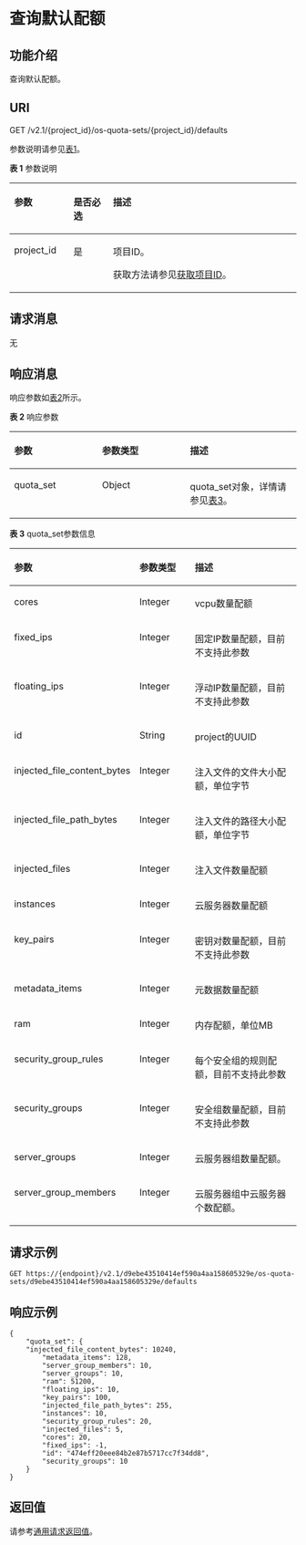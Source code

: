 # 查询默认配额<a name="ZH-CN_TOPIC_0065817716"></a>

## 功能介绍<a name="zh-cn_topic_0057973201_section4302370"></a>

查询默认配额。

## URI<a name="zh-cn_topic_0057973201_section38721337"></a>

GET /v2.1/\{project\_id\}/os-quota-sets/\{project\_id\}/defaults

参数说明请参见[表1](#zh-cn_topic_0057973201_table258804192629)。

**表 1**  参数说明

<a name="zh-cn_topic_0057973201_table258804192629"></a>
<table><thead align="left"><tr id="zh-cn_topic_0057973201_row33277594192629"><th class="cellrowborder" valign="top" width="20.69%" id="mcps1.2.4.1.1"><p id="p5187119"><a name="p5187119"></a><a name="p5187119"></a>参数</p>
</th>
<th class="cellrowborder" valign="top" width="13.79%" id="mcps1.2.4.1.2"><p id="p17503500"><a name="p17503500"></a><a name="p17503500"></a>是否必选</p>
</th>
<th class="cellrowborder" valign="top" width="65.52%" id="mcps1.2.4.1.3"><p id="p8497414"><a name="p8497414"></a><a name="p8497414"></a>描述</p>
</th>
</tr>
</thead>
<tbody><tr id="zh-cn_topic_0057973201_row56232837192629"><td class="cellrowborder" valign="top" width="20.69%" headers="mcps1.2.4.1.1 "><p id="zh-cn_topic_0057973201_p58565959192629"><a name="zh-cn_topic_0057973201_p58565959192629"></a><a name="zh-cn_topic_0057973201_p58565959192629"></a>project_id</p>
</td>
<td class="cellrowborder" valign="top" width="13.79%" headers="mcps1.2.4.1.2 "><p id="zh-cn_topic_0057973201_p46222262192629"><a name="zh-cn_topic_0057973201_p46222262192629"></a><a name="zh-cn_topic_0057973201_p46222262192629"></a>是</p>
</td>
<td class="cellrowborder" valign="top" width="65.52%" headers="mcps1.2.4.1.3 "><p id="p37593705"><a name="p37593705"></a><a name="p37593705"></a>项目ID。</p>
<p id="p1180512217438"><a name="p1180512217438"></a><a name="p1180512217438"></a>获取方法请参见<a href="获取项目ID.md">获取项目ID</a>。</p>
</td>
</tr>
</tbody>
</table>

## 请求消息<a name="zh-cn_topic_0057973201_section42132238"></a>

无

## 响应消息<a name="zh-cn_topic_0057973201_section43645827"></a>

响应参数如[表2](#zh-cn_topic_0057973201_zh-cn_topic_0057973197_table62068690)所示。

**表 2**  响应参数

<a name="zh-cn_topic_0057973201_zh-cn_topic_0057973197_table62068690"></a>
<table><thead align="left"><tr id="zh-cn_topic_0057973201_zh-cn_topic_0057973197_row56098908"><th class="cellrowborder" valign="top" width="30.643064306430645%" id="mcps1.2.4.1.1"><p id="zh-cn_topic_0057973197_p47717737"><a name="zh-cn_topic_0057973197_p47717737"></a><a name="zh-cn_topic_0057973197_p47717737"></a>参数</p>
</th>
<th class="cellrowborder" valign="top" width="30.643064306430645%" id="mcps1.2.4.1.2"><p id="zh-cn_topic_0057973197_p39931478"><a name="zh-cn_topic_0057973197_p39931478"></a><a name="zh-cn_topic_0057973197_p39931478"></a>参数类型</p>
</th>
<th class="cellrowborder" valign="top" width="38.71387138713872%" id="mcps1.2.4.1.3"><p id="zh-cn_topic_0057973197_p64532721"><a name="zh-cn_topic_0057973197_p64532721"></a><a name="zh-cn_topic_0057973197_p64532721"></a>描述</p>
</th>
</tr>
</thead>
<tbody><tr id="zh-cn_topic_0057973201_zh-cn_topic_0057973197_row59767919"><td class="cellrowborder" valign="top" width="30.643064306430645%" headers="mcps1.2.4.1.1 "><p id="zh-cn_topic_0057973201_zh-cn_topic_0057973197_p9363310"><a name="zh-cn_topic_0057973201_zh-cn_topic_0057973197_p9363310"></a><a name="zh-cn_topic_0057973201_zh-cn_topic_0057973197_p9363310"></a>quota_set</p>
</td>
<td class="cellrowborder" valign="top" width="30.643064306430645%" headers="mcps1.2.4.1.2 "><p id="zh-cn_topic_0057973201_zh-cn_topic_0057973197_p20230678"><a name="zh-cn_topic_0057973201_zh-cn_topic_0057973197_p20230678"></a><a name="zh-cn_topic_0057973201_zh-cn_topic_0057973197_p20230678"></a>Object</p>
</td>
<td class="cellrowborder" valign="top" width="38.71387138713872%" headers="mcps1.2.4.1.3 "><p id="zh-cn_topic_0057973201_zh-cn_topic_0057973197_p59256190"><a name="zh-cn_topic_0057973201_zh-cn_topic_0057973197_p59256190"></a><a name="zh-cn_topic_0057973201_zh-cn_topic_0057973197_p59256190"></a>quota_set对象，详情请参见<a href="#zh-cn_topic_0057973201_table29589013">表3</a>。</p>
</td>
</tr>
</tbody>
</table>

**表 3**  quota\_set参数信息

<a name="zh-cn_topic_0057973201_table29589013"></a>
<table><thead align="left"><tr id="zh-cn_topic_0057973201_row16562342"><th class="cellrowborder" valign="top" width="34.44344434443444%" id="mcps1.2.4.1.1"><p id="p6588045163210"><a name="p6588045163210"></a><a name="p6588045163210"></a>参数</p>
</th>
<th class="cellrowborder" valign="top" width="21.112111211121114%" id="mcps1.2.4.1.2"><p id="p15588245163210"><a name="p15588245163210"></a><a name="p15588245163210"></a>参数类型</p>
</th>
<th class="cellrowborder" valign="top" width="44.44444444444445%" id="mcps1.2.4.1.3"><p id="p5588145183211"><a name="p5588145183211"></a><a name="p5588145183211"></a>描述</p>
</th>
</tr>
</thead>
<tbody><tr id="zh-cn_topic_0057973201_row28465510"><td class="cellrowborder" valign="top" width="34.44344434443444%" headers="mcps1.2.4.1.1 "><p id="zh-cn_topic_0057973201_p24004958"><a name="zh-cn_topic_0057973201_p24004958"></a><a name="zh-cn_topic_0057973201_p24004958"></a>cores</p>
</td>
<td class="cellrowborder" valign="top" width="21.112111211121114%" headers="mcps1.2.4.1.2 "><p id="zh-cn_topic_0057973201_p72501227151510"><a name="zh-cn_topic_0057973201_p72501227151510"></a><a name="zh-cn_topic_0057973201_p72501227151510"></a>Integer</p>
</td>
<td class="cellrowborder" valign="top" width="44.44444444444445%" headers="mcps1.2.4.1.3 "><p id="zh-cn_topic_0057973199_p47666411392"><a name="zh-cn_topic_0057973199_p47666411392"></a><a name="zh-cn_topic_0057973199_p47666411392"></a>vcpu数量配额</p>
</td>
</tr>
<tr id="zh-cn_topic_0057973201_row26136320"><td class="cellrowborder" valign="top" width="34.44344434443444%" headers="mcps1.2.4.1.1 "><p id="zh-cn_topic_0057973201_p36667161"><a name="zh-cn_topic_0057973201_p36667161"></a><a name="zh-cn_topic_0057973201_p36667161"></a>fixed_ips</p>
</td>
<td class="cellrowborder" valign="top" width="21.112111211121114%" headers="mcps1.2.4.1.2 "><p id="zh-cn_topic_0057973201_p186841317111619"><a name="zh-cn_topic_0057973201_p186841317111619"></a><a name="zh-cn_topic_0057973201_p186841317111619"></a>Integer</p>
</td>
<td class="cellrowborder" valign="top" width="44.44444444444445%" headers="mcps1.2.4.1.3 "><p id="zh-cn_topic_0057973199_p7766144103912"><a name="zh-cn_topic_0057973199_p7766144103912"></a><a name="zh-cn_topic_0057973199_p7766144103912"></a>固定IP数量配额，目前不支持此参数</p>
</td>
</tr>
<tr id="zh-cn_topic_0057973201_row20639791"><td class="cellrowborder" valign="top" width="34.44344434443444%" headers="mcps1.2.4.1.1 "><p id="zh-cn_topic_0057973201_p61210371"><a name="zh-cn_topic_0057973201_p61210371"></a><a name="zh-cn_topic_0057973201_p61210371"></a>floating_ips</p>
</td>
<td class="cellrowborder" valign="top" width="21.112111211121114%" headers="mcps1.2.4.1.2 "><p id="zh-cn_topic_0057973201_p3913118111613"><a name="zh-cn_topic_0057973201_p3913118111613"></a><a name="zh-cn_topic_0057973201_p3913118111613"></a>Integer</p>
</td>
<td class="cellrowborder" valign="top" width="44.44444444444445%" headers="mcps1.2.4.1.3 "><p id="zh-cn_topic_0057973199_p16766740399"><a name="zh-cn_topic_0057973199_p16766740399"></a><a name="zh-cn_topic_0057973199_p16766740399"></a>浮动IP数量配额，目前不支持此参数</p>
</td>
</tr>
<tr id="zh-cn_topic_0057973201_row60052996"><td class="cellrowborder" valign="top" width="34.44344434443444%" headers="mcps1.2.4.1.1 "><p id="zh-cn_topic_0057973201_p32454526"><a name="zh-cn_topic_0057973201_p32454526"></a><a name="zh-cn_topic_0057973201_p32454526"></a>id</p>
</td>
<td class="cellrowborder" valign="top" width="21.112111211121114%" headers="mcps1.2.4.1.2 "><p id="zh-cn_topic_0057973201_p11570940"><a name="zh-cn_topic_0057973201_p11570940"></a><a name="zh-cn_topic_0057973201_p11570940"></a>String</p>
</td>
<td class="cellrowborder" valign="top" width="44.44444444444445%" headers="mcps1.2.4.1.3 "><p id="zh-cn_topic_0057973199_p107671041392"><a name="zh-cn_topic_0057973199_p107671041392"></a><a name="zh-cn_topic_0057973199_p107671041392"></a>project的UUID</p>
</td>
</tr>
<tr id="zh-cn_topic_0057973201_row17123161"><td class="cellrowborder" valign="top" width="34.44344434443444%" headers="mcps1.2.4.1.1 "><p id="zh-cn_topic_0057973201_p44798770"><a name="zh-cn_topic_0057973201_p44798770"></a><a name="zh-cn_topic_0057973201_p44798770"></a>injected_file_content_bytes</p>
</td>
<td class="cellrowborder" valign="top" width="21.112111211121114%" headers="mcps1.2.4.1.2 "><p id="zh-cn_topic_0057973201_p158711821181614"><a name="zh-cn_topic_0057973201_p158711821181614"></a><a name="zh-cn_topic_0057973201_p158711821181614"></a>Integer</p>
</td>
<td class="cellrowborder" valign="top" width="44.44444444444445%" headers="mcps1.2.4.1.3 "><p id="zh-cn_topic_0057973199_p19767154163911"><a name="zh-cn_topic_0057973199_p19767154163911"></a><a name="zh-cn_topic_0057973199_p19767154163911"></a>注入文件的文件大小配额，单位字节</p>
</td>
</tr>
<tr id="zh-cn_topic_0057973201_row41672973"><td class="cellrowborder" valign="top" width="34.44344434443444%" headers="mcps1.2.4.1.1 "><p id="zh-cn_topic_0057973201_p20067663"><a name="zh-cn_topic_0057973201_p20067663"></a><a name="zh-cn_topic_0057973201_p20067663"></a>injected_file_path_bytes</p>
</td>
<td class="cellrowborder" valign="top" width="21.112111211121114%" headers="mcps1.2.4.1.2 "><p id="zh-cn_topic_0057973201_p619932461614"><a name="zh-cn_topic_0057973201_p619932461614"></a><a name="zh-cn_topic_0057973201_p619932461614"></a>Integer</p>
</td>
<td class="cellrowborder" valign="top" width="44.44444444444445%" headers="mcps1.2.4.1.3 "><p id="zh-cn_topic_0057973199_p1176715413396"><a name="zh-cn_topic_0057973199_p1176715413396"></a><a name="zh-cn_topic_0057973199_p1176715413396"></a>注入文件的路径大小配额，单位字节</p>
</td>
</tr>
<tr id="zh-cn_topic_0057973201_row24170571"><td class="cellrowborder" valign="top" width="34.44344434443444%" headers="mcps1.2.4.1.1 "><p id="zh-cn_topic_0057973201_p11659216"><a name="zh-cn_topic_0057973201_p11659216"></a><a name="zh-cn_topic_0057973201_p11659216"></a>injected_files</p>
</td>
<td class="cellrowborder" valign="top" width="21.112111211121114%" headers="mcps1.2.4.1.2 "><p id="zh-cn_topic_0057973201_p967412256162"><a name="zh-cn_topic_0057973201_p967412256162"></a><a name="zh-cn_topic_0057973201_p967412256162"></a>Integer</p>
</td>
<td class="cellrowborder" valign="top" width="44.44444444444445%" headers="mcps1.2.4.1.3 "><p id="zh-cn_topic_0057973199_p9767246391"><a name="zh-cn_topic_0057973199_p9767246391"></a><a name="zh-cn_topic_0057973199_p9767246391"></a>注入文件数量配额</p>
</td>
</tr>
<tr id="zh-cn_topic_0057973201_row17870531"><td class="cellrowborder" valign="top" width="34.44344434443444%" headers="mcps1.2.4.1.1 "><p id="zh-cn_topic_0057973201_p38226869"><a name="zh-cn_topic_0057973201_p38226869"></a><a name="zh-cn_topic_0057973201_p38226869"></a>instances</p>
</td>
<td class="cellrowborder" valign="top" width="21.112111211121114%" headers="mcps1.2.4.1.2 "><p id="zh-cn_topic_0057973201_p1375472610167"><a name="zh-cn_topic_0057973201_p1375472610167"></a><a name="zh-cn_topic_0057973201_p1375472610167"></a>Integer</p>
</td>
<td class="cellrowborder" valign="top" width="44.44444444444445%" headers="mcps1.2.4.1.3 "><p id="zh-cn_topic_0057973199_p1876714183917"><a name="zh-cn_topic_0057973199_p1876714183917"></a><a name="zh-cn_topic_0057973199_p1876714183917"></a><span id="text19611153317530"><a name="text19611153317530"></a><a name="text19611153317530"></a>云服务器</span>数量配额</p>
</td>
</tr>
<tr id="zh-cn_topic_0057973201_row34050285"><td class="cellrowborder" valign="top" width="34.44344434443444%" headers="mcps1.2.4.1.1 "><p id="zh-cn_topic_0057973201_p6609735"><a name="zh-cn_topic_0057973201_p6609735"></a><a name="zh-cn_topic_0057973201_p6609735"></a>key_pairs</p>
</td>
<td class="cellrowborder" valign="top" width="21.112111211121114%" headers="mcps1.2.4.1.2 "><p id="zh-cn_topic_0057973201_p18933527131610"><a name="zh-cn_topic_0057973201_p18933527131610"></a><a name="zh-cn_topic_0057973201_p18933527131610"></a>Integer</p>
</td>
<td class="cellrowborder" valign="top" width="44.44444444444445%" headers="mcps1.2.4.1.3 "><p id="zh-cn_topic_0057973199_p1876716493911"><a name="zh-cn_topic_0057973199_p1876716493911"></a><a name="zh-cn_topic_0057973199_p1876716493911"></a>密钥对数量配额，目前不支持此参数</p>
</td>
</tr>
<tr id="zh-cn_topic_0057973201_row48158284"><td class="cellrowborder" valign="top" width="34.44344434443444%" headers="mcps1.2.4.1.1 "><p id="zh-cn_topic_0057973201_p8506968"><a name="zh-cn_topic_0057973201_p8506968"></a><a name="zh-cn_topic_0057973201_p8506968"></a>metadata_items</p>
</td>
<td class="cellrowborder" valign="top" width="21.112111211121114%" headers="mcps1.2.4.1.2 "><p id="zh-cn_topic_0057973201_p616716297166"><a name="zh-cn_topic_0057973201_p616716297166"></a><a name="zh-cn_topic_0057973201_p616716297166"></a>Integer</p>
</td>
<td class="cellrowborder" valign="top" width="44.44444444444445%" headers="mcps1.2.4.1.3 "><p id="zh-cn_topic_0057973199_p187671742393"><a name="zh-cn_topic_0057973199_p187671742393"></a><a name="zh-cn_topic_0057973199_p187671742393"></a>元数据数量配额</p>
</td>
</tr>
<tr id="zh-cn_topic_0057973201_row57789353"><td class="cellrowborder" valign="top" width="34.44344434443444%" headers="mcps1.2.4.1.1 "><p id="zh-cn_topic_0057973201_p50425983"><a name="zh-cn_topic_0057973201_p50425983"></a><a name="zh-cn_topic_0057973201_p50425983"></a>ram</p>
</td>
<td class="cellrowborder" valign="top" width="21.112111211121114%" headers="mcps1.2.4.1.2 "><p id="zh-cn_topic_0057973201_p45674313166"><a name="zh-cn_topic_0057973201_p45674313166"></a><a name="zh-cn_topic_0057973201_p45674313166"></a>Integer</p>
</td>
<td class="cellrowborder" valign="top" width="44.44444444444445%" headers="mcps1.2.4.1.3 "><p id="zh-cn_topic_0057973199_p17670483911"><a name="zh-cn_topic_0057973199_p17670483911"></a><a name="zh-cn_topic_0057973199_p17670483911"></a>内存配额，单位MB</p>
</td>
</tr>
<tr id="zh-cn_topic_0057973201_row14036819"><td class="cellrowborder" valign="top" width="34.44344434443444%" headers="mcps1.2.4.1.1 "><p id="zh-cn_topic_0057973201_p63240543"><a name="zh-cn_topic_0057973201_p63240543"></a><a name="zh-cn_topic_0057973201_p63240543"></a>security_group_rules</p>
</td>
<td class="cellrowborder" valign="top" width="21.112111211121114%" headers="mcps1.2.4.1.2 "><p id="zh-cn_topic_0057973201_p996283313164"><a name="zh-cn_topic_0057973201_p996283313164"></a><a name="zh-cn_topic_0057973201_p996283313164"></a>Integer</p>
</td>
<td class="cellrowborder" valign="top" width="44.44444444444445%" headers="mcps1.2.4.1.3 "><p id="zh-cn_topic_0057973199_p97671453913"><a name="zh-cn_topic_0057973199_p97671453913"></a><a name="zh-cn_topic_0057973199_p97671453913"></a>每个安全组的规则配额，目前不支持此参数</p>
</td>
</tr>
<tr id="zh-cn_topic_0057973201_row55715684"><td class="cellrowborder" valign="top" width="34.44344434443444%" headers="mcps1.2.4.1.1 "><p id="zh-cn_topic_0057973201_p16676575"><a name="zh-cn_topic_0057973201_p16676575"></a><a name="zh-cn_topic_0057973201_p16676575"></a>security_groups</p>
</td>
<td class="cellrowborder" valign="top" width="21.112111211121114%" headers="mcps1.2.4.1.2 "><p id="zh-cn_topic_0057973201_p897113510165"><a name="zh-cn_topic_0057973201_p897113510165"></a><a name="zh-cn_topic_0057973201_p897113510165"></a>Integer</p>
</td>
<td class="cellrowborder" valign="top" width="44.44444444444445%" headers="mcps1.2.4.1.3 "><p id="zh-cn_topic_0057973199_p10769114153919"><a name="zh-cn_topic_0057973199_p10769114153919"></a><a name="zh-cn_topic_0057973199_p10769114153919"></a>安全组数量配额，目前不支持此参数</p>
</td>
</tr>
<tr id="zh-cn_topic_0057973201_row28948990"><td class="cellrowborder" valign="top" width="34.44344434443444%" headers="mcps1.2.4.1.1 "><p id="zh-cn_topic_0057973201_p63166834"><a name="zh-cn_topic_0057973201_p63166834"></a><a name="zh-cn_topic_0057973201_p63166834"></a>server_groups</p>
</td>
<td class="cellrowborder" valign="top" width="21.112111211121114%" headers="mcps1.2.4.1.2 "><p id="zh-cn_topic_0057973201_p8691183631616"><a name="zh-cn_topic_0057973201_p8691183631616"></a><a name="zh-cn_topic_0057973201_p8691183631616"></a>Integer</p>
</td>
<td class="cellrowborder" valign="top" width="44.44444444444445%" headers="mcps1.2.4.1.3 "><p id="zh-cn_topic_0057973199_p7769944391"><a name="zh-cn_topic_0057973199_p7769944391"></a><a name="zh-cn_topic_0057973199_p7769944391"></a><span id="text7341183419538"><a name="text7341183419538"></a><a name="text7341183419538"></a>云服务器</span>组数量配额。</p>
</td>
</tr>
<tr id="zh-cn_topic_0057973201_row32659336"><td class="cellrowborder" valign="top" width="34.44344434443444%" headers="mcps1.2.4.1.1 "><p id="zh-cn_topic_0057973201_p28160592"><a name="zh-cn_topic_0057973201_p28160592"></a><a name="zh-cn_topic_0057973201_p28160592"></a>server_group_members</p>
</td>
<td class="cellrowborder" valign="top" width="21.112111211121114%" headers="mcps1.2.4.1.2 "><p id="zh-cn_topic_0057973201_p1186383713163"><a name="zh-cn_topic_0057973201_p1186383713163"></a><a name="zh-cn_topic_0057973201_p1186383713163"></a>Integer</p>
</td>
<td class="cellrowborder" valign="top" width="44.44444444444445%" headers="mcps1.2.4.1.3 "><p id="zh-cn_topic_0057973199_p5769134203914"><a name="zh-cn_topic_0057973199_p5769134203914"></a><a name="zh-cn_topic_0057973199_p5769134203914"></a><span id="text177631937205311"><a name="text177631937205311"></a><a name="text177631937205311"></a>云服务器</span>组中云服务器个数配额。</p>
</td>
</tr>
</tbody>
</table>

## 请求示例<a name="zh-cn_topic_0057973201_section57268131"></a>

```
GET https://{endpoint}/v2.1/d9ebe43510414ef590a4aa158605329e/os-quota-sets/d9ebe43510414ef590a4aa158605329e/defaults
```

## 响应示例<a name="section18547143234913"></a>

```
{
    "quota_set": {
	"injected_file_content_bytes": 10240,
        "metadata_items": 128,
        "server_group_members": 10,
        "server_groups": 10,
        "ram": 51200,
        "floating_ips": 10,
        "key_pairs": 100,
        "injected_file_path_bytes": 255,
        "instances": 10,
        "security_group_rules": 20,
        "injected_files": 5,
        "cores": 20,
        "fixed_ips": -1,
        "id": "474eff20eee84b2e87b5717cc7f34dd8",
        "security_groups": 10
    }
}
```

## 返回值<a name="zh-cn_topic_0057973201_zh-cn_topic_0020212692_section22960139"></a>

请参考[通用请求返回值](通用请求返回值.md)。


